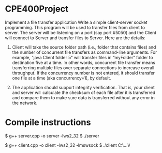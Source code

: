 # CPE400Project
Implement a file transfer application
Write a simple client-server socket programming. This program will be used to transfer files from client to server. The server will be listening on a port (say port #5050) and the Client will connect to Server and transfer files to Server. Here are the details:

1. Client will take the source folder path (i.e., folder that contains files) and the number of concurrent file transfers as command-line arguments. For example, "java Client folder 5" will transfer files in “myFolder” folder to destination five at a time. In other words, concurrent file transfer means transferring multiple files over separate connections to increase overall throughput. If the concurrency number is not entered, it should transfer one file at a time (aka concurrency=1), by default.

2. The application should support integrity verification. That is, your client and server will calculate the checksum of each file after it is transferred and compare them to make sure data is transferred without any error in the network.

# Compile instructions
$ g++ server.cpp -o server -lws2_32
$ ./server

$ g++ client.cpp -o client -lws2_32 -lmswsock
$ ./client C:\\...\\<source-folder>\\ <concurrency>

